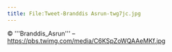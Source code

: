 ```yaml
---
title: File:Tweet-Branddis Asrun-twg7jc.jpg
---
```


© '''Branddis_Asrun''' – https://pbs.twimg.com/media/C6KSpZoWQAAeMKf.jpg